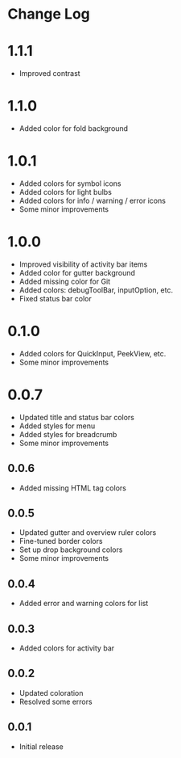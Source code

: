 # Change Log


# 1.1.1
- Improved contrast


# 1.1.0
- Added color for fold background


# 1.0.1
- Added colors for symbol icons
- Added colors for light bulbs
- Added colors for info / warning / error icons
- Some minor improvements


# 1.0.0
- Improved visibility of activity bar items
- Added color for gutter background
- Added missing color for Git
- Added colors: debugToolBar, inputOption, etc.
- Fixed status bar color


# 0.1.0
- Added colors for QuickInput, PeekView, etc.
- Some minor improvements


# 0.0.7
- Updated title and status bar colors
- Added styles for menu
- Added styles for breadcrumb
- Some minor improvements


## 0.0.6
- Added missing HTML tag colors


## 0.0.5
- Updated gutter and overview ruler colors
- Fine-tuned border colors
- Set up drop background colors
- Some minor improvements


## 0.0.4
- Added error and warning colors for list


## 0.0.3
- Added colors for activity bar


## 0.0.2
- Updated coloration
- Resolved some errors


## 0.0.1
- Initial release
